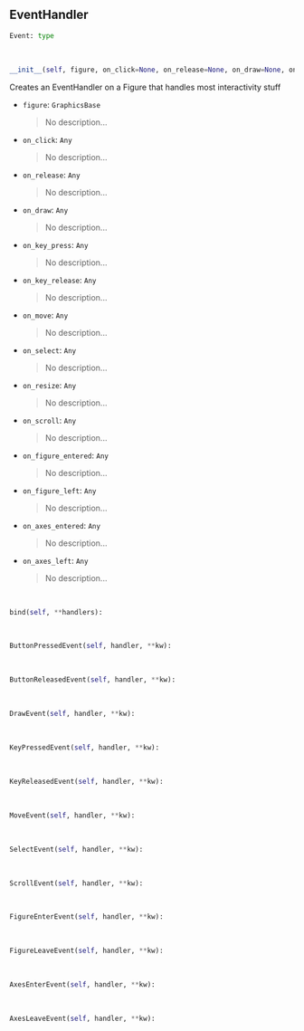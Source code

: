 ## <a id=McUtils.Plots.Interactive.EventHandler>EventHandler</a>


```python
Event: type
```
<a id=McUtils.Plots.Interactive.EventHandler.__init__>&nbsp;</a>
```python
__init__(self, figure, on_click=None, on_release=None, on_draw=None, on_key_press=None, on_key_release=None, on_move=None, on_select=None, on_resize=None, on_scroll=None, on_figure_entered=None, on_figure_left=None, on_axes_entered=None, on_axes_left=None): 
```
Creates an EventHandler on a Figure that handles most interactivity stuff
- `figure`: `GraphicsBase`
    >No description...
- `on_click`: `Any`
    >No description...
- `on_release`: `Any`
    >No description...
- `on_draw`: `Any`
    >No description...
- `on_key_press`: `Any`
    >No description...
- `on_key_release`: `Any`
    >No description...
- `on_move`: `Any`
    >No description...
- `on_select`: `Any`
    >No description...
- `on_resize`: `Any`
    >No description...
- `on_scroll`: `Any`
    >No description...
- `on_figure_entered`: `Any`
    >No description...
- `on_figure_left`: `Any`
    >No description...
- `on_axes_entered`: `Any`
    >No description...
- `on_axes_left`: `Any`
    >No description...

<a id=McUtils.Plots.Interactive.EventHandler.bind>&nbsp;</a>
```python
bind(self, **handlers): 
```

<a id=McUtils.Plots.Interactive.EventHandler.ButtonPressedEvent>&nbsp;</a>
```python
ButtonPressedEvent(self, handler, **kw): 
```

<a id=McUtils.Plots.Interactive.EventHandler.ButtonReleasedEvent>&nbsp;</a>
```python
ButtonReleasedEvent(self, handler, **kw): 
```

<a id=McUtils.Plots.Interactive.EventHandler.DrawEvent>&nbsp;</a>
```python
DrawEvent(self, handler, **kw): 
```

<a id=McUtils.Plots.Interactive.EventHandler.KeyPressedEvent>&nbsp;</a>
```python
KeyPressedEvent(self, handler, **kw): 
```

<a id=McUtils.Plots.Interactive.EventHandler.KeyReleasedEvent>&nbsp;</a>
```python
KeyReleasedEvent(self, handler, **kw): 
```

<a id=McUtils.Plots.Interactive.EventHandler.MoveEvent>&nbsp;</a>
```python
MoveEvent(self, handler, **kw): 
```

<a id=McUtils.Plots.Interactive.EventHandler.SelectEvent>&nbsp;</a>
```python
SelectEvent(self, handler, **kw): 
```

<a id=McUtils.Plots.Interactive.EventHandler.ScrollEvent>&nbsp;</a>
```python
ScrollEvent(self, handler, **kw): 
```

<a id=McUtils.Plots.Interactive.EventHandler.FigureEnterEvent>&nbsp;</a>
```python
FigureEnterEvent(self, handler, **kw): 
```

<a id=McUtils.Plots.Interactive.EventHandler.FigureLeaveEvent>&nbsp;</a>
```python
FigureLeaveEvent(self, handler, **kw): 
```

<a id=McUtils.Plots.Interactive.EventHandler.AxesEnterEvent>&nbsp;</a>
```python
AxesEnterEvent(self, handler, **kw): 
```

<a id=McUtils.Plots.Interactive.EventHandler.AxesLeaveEvent>&nbsp;</a>
```python
AxesLeaveEvent(self, handler, **kw): 
```

